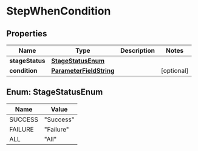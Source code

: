 # StepWhenCondition

## Properties
Name | Type | Description | Notes
------------ | ------------- | ------------- | -------------
**stageStatus** | [**StageStatusEnum**](#StageStatusEnum) |  | 
**condition** | [**ParameterFieldString**](ParameterFieldString.md) |  |  [optional]

<a name="StageStatusEnum"></a>
## Enum: StageStatusEnum
Name | Value
---- | -----
SUCCESS | &quot;Success&quot;
FAILURE | &quot;Failure&quot;
ALL | &quot;All&quot;
